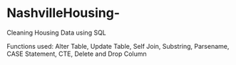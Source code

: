 # NashvilleHousing-
Cleaning Housing Data using SQL 

Functions used: Alter Table, Update Table, Self Join, Substring, Parsename, CASE Statement, CTE, Delete and Drop Column
